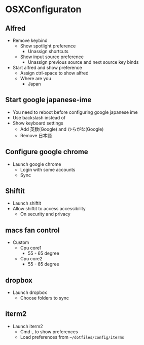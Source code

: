 # OSXConfiguraton


## Alfred
- Remove keybind
  - Show spotlight preference
    - Unassign shortcuts
  - Show input source preference
    - Unassign previous source and next source key binds
- Start alfred and show preference
  - Assign ctrl-space to show alfred
  - Where are you
    - Japan

## Start google japanese-ime
- You need to reboot before configuring google japanese ime
- Use backslash instead of
- Show keyboard settings
  - Add 英数(Google) and ひらがな(Google)
  - Remove 日本語

## Configure google chrome
- Launch google chrome
  - Login with some accounts
  - Sync

## Shiftit
- Launch shiftit
- Allow shiftit to access accessibility
  - On security and privacy

## macs fan control
- Custom
  - Cpu core1
    - 55 - 65 degree
  - Cpu core2
    - 55 - 65 degree

## dropbox
- Launch dropbox
  - Choose folders to sync

## iterm2
- Launch iterm2
  - Cmd-, to show preferences
  - Load preferences from `~/dotfiles/config/iterms`
